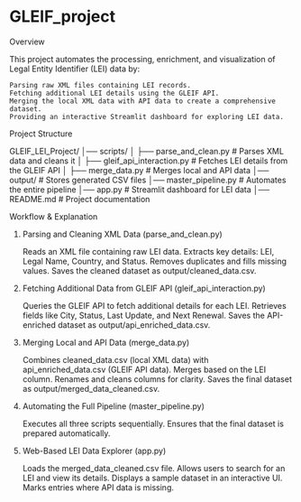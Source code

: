 # GLEIF_project
Overview

This project automates the processing, enrichment, and visualization of Legal Entity Identifier (LEI) data by:

    Parsing raw XML files containing LEI records.
    Fetching additional LEI details using the GLEIF API.
    Merging the local XML data with API data to create a comprehensive dataset.
    Providing an interactive Streamlit dashboard for exploring LEI data.

Project Structure

GLEIF_LEI_Project/
│── scripts/
│   ├── parse_and_clean.py        # Parses XML data and cleans it
│   ├── gleif_api_interaction.py  # Fetches LEI details from the GLEIF API
│   ├── merge_data.py             # Merges local and API data
│── output/                       # Stores generated CSV files
│── master_pipeline.py            # Automates the entire pipeline
│── app.py                        # Streamlit dashboard for LEI data
│── README.md                     # Project documentation

Workflow & Explanation
1. Parsing and Cleaning XML Data (parse_and_clean.py)

    Reads an XML file containing raw LEI data.
    Extracts key details: LEI, Legal Name, Country, and Status.
    Removes duplicates and fills missing values.
    Saves the cleaned dataset as output/cleaned_data.csv.

2. Fetching Additional Data from GLEIF API (gleif_api_interaction.py)

    Queries the GLEIF API to fetch additional details for each LEI.
    Retrieves fields like City, Status, Last Update, and Next Renewal.
    Saves the API-enriched dataset as output/api_enriched_data.csv.

3. Merging Local and API Data (merge_data.py)

    Combines cleaned_data.csv (local XML data) with api_enriched_data.csv (GLEIF API data).
    Merges based on the LEI column.
    Renames and cleans columns for clarity.
    Saves the final dataset as output/merged_data_cleaned.csv.

4. Automating the Full Pipeline (master_pipeline.py)

    Executes all three scripts sequentially.
    Ensures that the final dataset is prepared automatically.

5. Web-Based LEI Data Explorer (app.py)

    Loads the merged_data_cleaned.csv file.
    Allows users to search for an LEI and view its details.
    Displays a sample dataset in an interactive UI.
    Marks entries where API data is missing.

